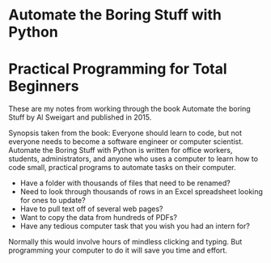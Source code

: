 Automate the Boring Stuff with Python
========================================================
Practical Programming for Total Beginners
========================================================

These are my notes from working through the book Automate the boring Stuff by Al Sweigart and published in 2015.

Synopsis taken from the book:
Everyone should learn to code, but not everyone needs to become a software engineer or computer scientist. Automate the Boring Stuff with Python is written for office workers, students, administrators, and anyone who uses a computer to learn how to code small, practical programs to automate tasks on their computer.

- Have a folder with thousands of files that need to be renamed?
- Need to look through thousands of rows in an Excel spreadsheet looking for ones to update?
- Have to pull text off of several web pages?
- Want to copy the data from hundreds of PDFs?
- Have any tedious computer task that you wish you had an intern for?

Normally this would involve hours of mindless clicking and typing. But programming your computer to do it will save you time and effort.

